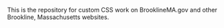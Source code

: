 This is the repository for custom CSS work on BrooklineMA.gov and other Brookline, Massachusetts websites.

